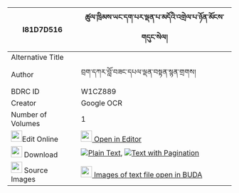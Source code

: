 |I81D7D516|ཚུལ་ཁྲིམས་ཡང་དག་པར་ལྡན་པ་མདོའི་འགྲེལ་པ་ཉོན་མོངས་གདུང་སེལ། 
| --- | --- 
|Alternative Title |
|Author| བྲག་དཀར་བློ་བཟང་དཔལ་ལྡན་བསྟན་སྙན་གྲགས།
|BDRC ID | W1CZ889
|Creator | Google OCR
|Number of Volumes| 1
|<img width="25" src="https://img.icons8.com/color/25/000000/edit-property.png">Edit Online| [<img width="25" src="https://avatars.githubusercontent.com/u/45091458?s=200&v=4"> Open in Editor](http://editor.openpecha.org/I81D7D516)
|<img width="25" src="https://img.icons8.com/fluent/48/000000/download-2.png"/>  Download | [![](https://img.icons8.com/color/20/000000/txt.png)Plain Text](https://github.com/Openpecha/I81D7D516/releases/download/v1/tsultrim_yangdakpa_ra_denpa_do_plain_I81D7D516.zip), [![](https://img.icons8.com/color/20/000000/txt.png)Text with Pagination](https://github.com/Openpecha/I81D7D516/releases/download/v1/tsultrim_yangdakpa_ra_denpa_do_pages_I81D7D516.zip)
|<img width="25" src="https://img.icons8.com/plasticine/100/000000/pictures-folder.png"/>  Source Images | [<img width="25" src="https://library.bdrc.io/icons/BUDA-small.svg"> Images of text file open in BUDA](https://library.bdrc.io/show/bdr:W1CZ889)